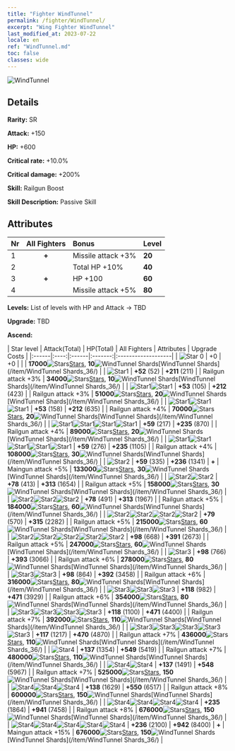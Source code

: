```yaml
---
title: "Fighter WindTunnel"
permalink: /fighter/WindTunnel/
excerpt: "Wing Fighter WindTunnel"
last_modified_at: 2023-07-22
locale: en
ref: "WindTunnel.md"
toc: false
classes: wide
---
```



 ![WindTunnel](/images/ship/fj_img8.png)

## Details

 **Rarity:** SR 

 **Attack:** +150

 **HP:** +600

 **Critical rate:** +10.0%

 **Critical damage:** +200%

 **Skill:** Railgun Boost

 **Skill Description:**  Passive Skill

## Attributes

  |  Nr | All Fighters | Bonus | Level |
  |:----|:-------------:|:--------------------|:--------|
  | 1  | **+**  | Missile attack +3%  | **20** |
  | 2  |   | Total HP +10%  | **40** |
  | 3  | **+**  | HP +100  | **60** |
  | 4  |   | Missile attack +5%  | **80** |


 **Levels:**  List of levels with HP and Attack -> TBD

 **Upgrade:**  TBD

 **Ascend:**  

  |  Star level | Attack(Total) | HP(Total) | All Fighters | Attributes | Upgrade Costs |
  |:------|:----:|:------|:-------:|:-------------------|
  | ![Star 0](/images/s0.png)  | +0  | +0  |  |    | **17000**![Stars](/images/item/Stars_p.png)[Stars](/item/Stars_2/), **10**![WindTunnel Shards](/images/item/WindTunnel_Shards_p.png)[WindTunnel Shards](/item/WindTunnel Shards_36/) |
  | ![Star1](/images/s1.png)  | **+52** (52)  | **+211** (211)  |   | Railgun attack +3%  | **34000**![Stars](/images/item/Stars_p.png)[Stars](/item/Stars_2/), **10**![WindTunnel Shards](/images/item/WindTunnel_Shards_p.png)[WindTunnel Shards](/item/WindTunnel Shards_36/) |
  | ![Star1](/images/s1.png)![Star1](/images/s1.png)  | **+53** (105)  | **+212** (423)  |   | Railgun attack +3%  | **51000**![Stars](/images/item/Stars_p.png)[Stars](/item/Stars_2/), **20**![WindTunnel Shards](/images/item/WindTunnel_Shards_p.png)[WindTunnel Shards](/item/WindTunnel Shards_36/) |
  | ![Star1](/images/s1.png)![Star1](/images/s1.png)![Star1](/images/s1.png)  | **+53** (158)  | **+212** (635)  |   | Railgun attack +4%  | **70000**![Stars](/images/item/Stars_p.png)[Stars](/item/Stars_2/), **20**![WindTunnel Shards](/images/item/WindTunnel_Shards_p.png)[WindTunnel Shards](/item/WindTunnel Shards_36/) |
  | ![Star1](/images/s1.png)![Star1](/images/s1.png)![Star1](/images/s1.png)![Star1](/images/s1.png)  | **+59** (217)  | **+235** (870)  |   | Railgun attack +4%  | **89000**![Stars](/images/item/Stars_p.png)[Stars](/item/Stars_2/), **20**![WindTunnel Shards](/images/item/WindTunnel_Shards_p.png)[WindTunnel Shards](/item/WindTunnel Shards_36/) |
  | ![Star1](/images/s1.png)![Star1](/images/s1.png)![Star1](/images/s1.png)![Star1](/images/s1.png)![Star1](/images/s1.png)  | **+59** (276)  | **+235** (1105)  |   | Railgun attack +4%  | **108000**![Stars](/images/item/Stars_p.png)[Stars](/item/Stars_2/), **30**![WindTunnel Shards](/images/item/WindTunnel_Shards_p.png)[WindTunnel Shards](/item/WindTunnel Shards_36/) |
  | ![Star2](/images/s2.png)  | **+59** (335)  | **+236** (1341)  | **+**  | Maingun attack +5%  | **133000**![Stars](/images/item/Stars_p.png)[Stars](/item/Stars_2/), **30**![WindTunnel Shards](/images/item/WindTunnel_Shards_p.png)[WindTunnel Shards](/item/WindTunnel Shards_36/) |
  | ![Star2](/images/s2.png)![Star2](/images/s2.png)  | **+78** (413)  | **+313** (1654)  |   | Railgun attack +5%  | **158000**![Stars](/images/item/Stars_p.png)[Stars](/item/Stars_2/), **30**![WindTunnel Shards](/images/item/WindTunnel_Shards_p.png)[WindTunnel Shards](/item/WindTunnel Shards_36/) |
  | ![Star2](/images/s2.png)![Star2](/images/s2.png)![Star2](/images/s2.png)  | **+78** (491)  | **+313** (1967)  |   | Railgun attack +5%  | **184000**![Stars](/images/item/Stars_p.png)[Stars](/item/Stars_2/), **60**![WindTunnel Shards](/images/item/WindTunnel_Shards_p.png)[WindTunnel Shards](/item/WindTunnel Shards_36/) |
  | ![Star2](/images/s2.png)![Star2](/images/s2.png)![Star2](/images/s2.png)![Star2](/images/s2.png)  | **+79** (570)  | **+315** (2282)  |   | Railgun attack +5%  | **215000**![Stars](/images/item/Stars_p.png)[Stars](/item/Stars_2/), **60**![WindTunnel Shards](/images/item/WindTunnel_Shards_p.png)[WindTunnel Shards](/item/WindTunnel Shards_36/) |
  | ![Star2](/images/s2.png)![Star2](/images/s2.png)![Star2](/images/s2.png)![Star2](/images/s2.png)![Star2](/images/s2.png)  | **+98** (668)  | **+391** (2673)  |   | Railgun attack +5%  | **247000**![Stars](/images/item/Stars_p.png)[Stars](/item/Stars_2/), **60**![WindTunnel Shards](/images/item/WindTunnel_Shards_p.png)[WindTunnel Shards](/item/WindTunnel Shards_36/) |
  | ![Star3](/images/s3.png)  | **+98** (766)  | **+393** (3066)  |   | Railgun attack +6%  | **278000**![Stars](/images/item/Stars_p.png)[Stars](/item/Stars_2/), **80**![WindTunnel Shards](/images/item/WindTunnel_Shards_p.png)[WindTunnel Shards](/item/WindTunnel Shards_36/) |
  | ![Star3](/images/s3.png)![Star3](/images/s3.png)  | **+98** (864)  | **+392** (3458)  |   | Railgun attack +6%  | **316000**![Stars](/images/item/Stars_p.png)[Stars](/item/Stars_2/), **80**![WindTunnel Shards](/images/item/WindTunnel_Shards_p.png)[WindTunnel Shards](/item/WindTunnel Shards_36/) |
  | ![Star3](/images/s3.png)![Star3](/images/s3.png)![Star3](/images/s3.png)  | **+118** (982)  | **+471** (3929)  |   | Railgun attack +6%  | **354000**![Stars](/images/item/Stars_p.png)[Stars](/item/Stars_2/), **80**![WindTunnel Shards](/images/item/WindTunnel_Shards_p.png)[WindTunnel Shards](/item/WindTunnel Shards_36/) |
  | ![Star3](/images/s3.png)![Star3](/images/s3.png)![Star3](/images/s3.png)![Star3](/images/s3.png)  | **+118** (1100)  | **+471** (4400)  |   | Railgun attack +7%  | **392000**![Stars](/images/item/Stars_p.png)[Stars](/item/Stars_2/), **110**![WindTunnel Shards](/images/item/WindTunnel_Shards_p.png)[WindTunnel Shards](/item/WindTunnel Shards_36/) |
  | ![Star3](/images/s3.png)![Star3](/images/s3.png)![Star3](/images/s3.png)![Star3](/images/s3.png)![Star3](/images/s3.png)  | **+117** (1217)  | **+470** (4870)  |   | Railgun attack +7%  | **436000**![Stars](/images/item/Stars_p.png)[Stars](/item/Stars_2/), **110**![WindTunnel Shards](/images/item/WindTunnel_Shards_p.png)[WindTunnel Shards](/item/WindTunnel Shards_36/) |
  | ![Star4](/images/s4.png)  | **+137** (1354)  | **+549** (5419)  |   | Railgun attack +7%  | **480000**![Stars](/images/item/Stars_p.png)[Stars](/item/Stars_2/), **110**![WindTunnel Shards](/images/item/WindTunnel_Shards_p.png)[WindTunnel Shards](/item/WindTunnel Shards_36/) |
  | ![Star4](/images/s4.png)![Star4](/images/s4.png)  | **+137** (1491)  | **+548** (5967)  |   | Railgun attack +7%  | **525000**![Stars](/images/item/Stars_p.png)[Stars](/item/Stars_2/), **150**![WindTunnel Shards](/images/item/WindTunnel_Shards_p.png)[WindTunnel Shards](/item/WindTunnel Shards_36/) |
  | ![Star4](/images/s4.png)![Star4](/images/s4.png)![Star4](/images/s4.png)  | **+138** (1629)  | **+550** (6517)  |   | Railgun attack +8%  | **600000**![Stars](/images/item/Stars_p.png)[Stars](/item/Stars_2/), **150**![WindTunnel Shards](/images/item/WindTunnel_Shards_p.png)[WindTunnel Shards](/item/WindTunnel Shards_36/) |
  | ![Star4](/images/s4.png)![Star4](/images/s4.png)![Star4](/images/s4.png)![Star4](/images/s4.png)  | **+235** (1864)  | **+941** (7458)  |   | Railgun attack +8%  | **676000**![Stars](/images/item/Stars_p.png)[Stars](/item/Stars_2/), **150**![WindTunnel Shards](/images/item/WindTunnel_Shards_p.png)[WindTunnel Shards](/item/WindTunnel Shards_36/) |
  | ![Star4](/images/s4.png)![Star4](/images/s4.png)![Star4](/images/s4.png)![Star4](/images/s4.png)![Star4](/images/s4.png)  | **+236** (2100)  | **+942** (8400)  | **+**  | Maingun attack +15%  | **676000**![Stars](/images/item/Stars_p.png)[Stars](/item/Stars_2/), **150**![WindTunnel Shards](/images/item/WindTunnel_Shards_p.png)[WindTunnel Shards](/item/WindTunnel Shards_36/) |

